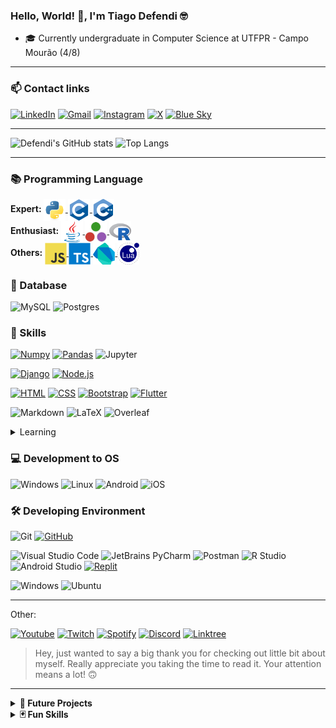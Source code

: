 ### Hello, World! 👋, I'm Tiago Defendi 🤓

- 🎓 Currently undergraduate in Computer Science at UTFPR - Campo Mourão (4/8)

---

### 📫 Contact links

[![LinkedIn](https://img.shields.io/badge/LinkedIn-0077B5?style=for-the-badge&logo=linkedin&logoColor=white)](https://www.linkedin.com/in/tiagodefendi/)
[![Gmail](https://img.shields.io/badge/Gmail-EA4335.svg?style=for-the-badge&logo=Gmail&logoColor=white)](https://mailto:tiagodefendidasilva@gmail.com)
[![Instagram](https://img.shields.io/badge/Instagram-E4405F?style=for-the-badge&logo=instagram&logoColor=white)](https://www.instagram.com/tiago_defendi/)
[![X](https://img.shields.io/badge/X-%23000000.svg?style=for-the-badge&logo=X&logoColor=white)](https://twitter.com/tiago_defendi)
[![Blue Sky](https://img.shields.io/badge/Bluesky-0285FF?logo=bluesky&logoColor=fff&style=for-the-badge)](https://bsky.app/profile/tiagodefendi.bsky.social)

---

![Defendi's GitHub stats](https://github-readme-stats.vercel.app/api?username=tiagodefendi&include_all_commits=true&show_icons=true&number_format=short&title_color=ffffff&text_color=ffffff&icon_color=ffffff&hide_border=true&bg_color=25,003CFF,FF001E)
![Top Langs](https://github-readme-stats.vercel.app/api/top-langs/?username=tiagodefendi&langs_count=8&layout=compact&title_color=ffffff&text_color=ffffff&hide_border=true&bg_color=25,003CFF,FF001E)

---

### 📚 Programming Language

<div style="display:inline-block">
<b>Expert: </b>

  <a href="https://github.com/tiagodefendi/Intoducao_Programacao" target="_blank">
    <img align="center" alt="Python" height="35" width="35" src="https://github.com/tiagodefendi/tiagodefendi/blob/main/icons/languages/python.svg"/>
  </a>

  <a href="https://github.com/tiagodefendi/Algoritimo" target="_blank">
    <img align="center" alt="C" height="35" width="35" src="https://github.com/tiagodefendi/tiagodefendi/blob/main/icons/languages/c.svg"/>
  </a>

  <a href="https://github.com/tiagodefendi/Algritimos_E_Estrutura_De_Dados_1" target="_blank">
    <img align="center" alt="C++" height="35" width="35" src="https://github.com/tiagodefendi/tiagodefendi/blob/main/icons/languages/cpp.svg"/>
  </a>
</div>
</br>

<div style="display:inline;">
<b>Enthusiast: </b>

  <a href="https://github.com/tiagodefendi/CrazyIdeas" target="_blank">
    <img align="center" alt="Java" height="35" width="35" src="https://github.com/tiagodefendi/tiagodefendi/blob/main/icons/languages/java.svg"/>
  </a>

  <a href="https://github.com/tiagodefendi/Julia" target="_blank">
    <img align="center" alt="Julia" height="35" width="35" src="https://github.com/tiagodefendi/tiagodefendi/blob/main/icons/languages/julia.svg"/>
  </a>

  <a href="https://github.com/tiagodefendi/R" target="_blank">
    <img align="center" alt="R" height="35" width="35" src="https://github.com/tiagodefendi/tiagodefendi/blob/main/icons/languages/r.svg"/>
  </a>
</div>
</br>

<div style="display:inline-block">
<b>Others: </b>

  <a href="https://github.com/tiagodefendi/produto-api" target="_blank">
    <img align="center" alt="JavaScript" height="35" width="35" src="https://github.com/tiagodefendi/tiagodefendi/blob/main/icons/languages/javascript.svg"/>
  </a>

  <a href="" target="_blank">
    <img align="center" alt="TypeScript" height="35" width="35" src="https://github.com/tiagodefendi/tiagodefendi/blob/main/icons/languages/typescript.svg"/>
  </a>

  <a href="https://github.com/tiagodefendi/produto-web" target="_blank">
    <img align="center" alt="Dart" height="35" width="35" src="https://github.com/tiagodefendi/tiagodefendi/blob/main/icons/languages/dart.svg"/>
  </a>

  <a href="" target="_blank">
    <img align="center" alt="Lua" height="35" width="35" src="https://github.com/tiagodefendi/tiagodefendi/blob/main/icons/languages/lua.svg"/>
  </a>
</div>
</br>

### 💾 Database

![MySQL](https://img.shields.io/badge/MySQL-00000F?style=for-the-badge&logo=mysql&logoColor=white)
![Postgres](https://img.shields.io/badge/PostgreSQL-4169E1.svg?style=for-the-badge&logo=PostgreSQL&logoColor=white)

### 🧮 Skills

[![Numpy](https://img.shields.io/badge/Numpy-777BB4?style=for-the-badge&logo=numpy&logoColor=white)](https://github.com/batichotti/Large-Files-Research)
[![Pandas](https://img.shields.io/badge/Pandas-43df3a?style=for-the-badge&logo=pandas&logoColor=white)](https://github.com/batichotti/Large-Files-Research)
![Jupyter](https://img.shields.io/badge/Jupyter-F37626.svg?style=for-the-badge&logo=Jupyter&logoColor=white)

[![Django](https://img.shields.io/badge/Django-092E20.svg?style=for-the-badge&logo=Django&logoColor=white)](https://github.com/tiagodefendi/Hydro-Cultiva-Connect)
[![Node.js](https://img.shields.io/badge/Node.js-5FA04E.svg?style=for-the-badge&logo=nodedotjs&logoColor=white)](https://github.com/tiagodefendi/produto-api)

[![HTML](https://img.shields.io/badge/HTML5-E34F26.svg?style=for-the-badge&logo=HTML5&logoColor=white)](https://github.com/tiagodefendi/Hydro-Cultiva-Connect)
[![CSS](https://img.shields.io/badge/CSS3-1572B6.svg?style=for-the-badge&logo=CSS3&logoColor=white)](https://github.com/tiagodefendi/Hydro-Cultiva-Connect)
[![Bootstrap](https://img.shields.io/badge/Bootstrap-7952B3.svg?style=for-the-badge&logo=Bootstrap&logoColor=white)](https://github.com/tiagodefendi/Hydro-Cultiva-Connect)
[![Flutter](https://img.shields.io/badge/Flutter-02569B.svg?style=for-the-badge&logo=Flutter&logoColor=white)](https://github.com/tiagodefendi/produto-web)

![Markdown](https://img.shields.io/badge/Markdown-000000.svg?style=for-the-badge&logo=Markdown&logoColor=white)
![LaTeX](https://img.shields.io/badge/LaTeX-008080.svg?style=for-the-badge&logo=LaTeX&logoColor=white)
![Overleaf](https://img.shields.io/badge/Overleaf-47A141.svg?style=for-the-badge&logo=Overleaf&logoColor=white)

<details>
<summary>
Learning
</summary>
</br>


</details>

### 💻 Development to OS

![Windows](https://img.shields.io/badge/Windows-0078D6?style=for-the-badge&logo=windows&logoColor=white)
![Linux](https://img.shields.io/badge/Linux-FCC624.svg?style=for-the-badge&logo=Linux&logoColor=black)
![Android](https://img.shields.io/badge/Android-34A853.svg?style=for-the-badge&logo=Android&logoColor=white)
![iOS](https://img.shields.io/badge/iOS-000000.svg?style=for-the-badge&logo=iOS&logoColor=white)

### 🛠️ Developing Environment

![Git](https://img.shields.io/badge/git-%23F05033.svg?style=for-the-badge&logo=git&logoColor=white)
[![GitHub](https://img.shields.io/badge/github-%23121011.svg?style=for-the-badge&logo=github&logoColor=white)](https://github.com/tiagodefendi)

![Visual Studio Code](https://img.shields.io/badge/Visual%20Studio%20Code-0078d7.svg?style=for-the-badge&logo=visual-studio-code&logoColor=white)
![JetBrains PyCharm](https://img.shields.io/badge/PyCharm-000000.svg?&style=for-the-badge&logo=PyCharm&logoColor=white)
![Postman](https://img.shields.io/badge/Postman-FF6C37.svg?style=for-the-badge&logo=Postman&logoColor=white)
![R Studio](https://img.shields.io/badge/RStudio-75AADB.svg?style=for-the-badge&logo=RStudio&logoColor=white)
![Android Studio](https://img.shields.io/badge/Android%20Studio-3DDC84.svg?style=for-the-badge&logo=Android-Studio&logoColor=white)
[![Replit](https://img.shields.io/badge/Replit-F26207.svg?style=for-the-badge&logo=Replit&logoColor=white)](https://replit.com/@TiagoDefendi)

![Windows](https://img.shields.io/badge/Windows-0078D6?style=for-the-badge&logo=windows&logoColor=white)
![Ubuntu](https://img.shields.io/badge/Ubuntu-E95420?style=for-the-badge&logo=ubuntu&logoColor=white)

---

Other:

[![Youtube](https://img.shields.io/badge/YouTube-FF0000?style=for-the-badge&logo=youtube&logoColor=white)](http://www.youtube.com/@tiago_defendi)
[![Twitch](https://img.shields.io/badge/Twitch-9146FF?style=for-the-badge&logo=twitch&logoColor=white)](https://www.twitch.tv/soninfinity)
[![Spotify](https://img.shields.io/badge/Spotify-1ED760?&style=for-the-badge&logo=spotify&logoColor=white)](https://open.spotify.com/user/21jsoadtnocg4v2tf26x24rey?si=69400958f3cb462e&nd=1&dlsi=390aba3fa8904192)
[![Discord](https://img.shields.io/badge/Discord-%235865F2.svg?style=for-the-badge&logo=discord&logoColor=white)](https://discord.gg/3FevfNV2sd)
[![Linktree](https://img.shields.io/badge/linktree-39E09B?style=for-the-badge&logo=linktree&logoColor=white)](https://linktr.ee/tiago_defendi)

> Hey, just wanted to say a big thank you for checking out little bit about myself. Really appreciate you taking the time to read it. Your attention means a lot! 🙃

---


<details>
<summary>
<b>📆 Future Projects</b>
</summary>

Continue Python BOTs for Discord
...

</details>



<details>
<summary>
<b>🃏 Fun Skills<b>
</summary>

![Photoshop](https://img.shields.io/badge/Adobe%20Photoshop-31A8FF.svg?style=for-the-badge&logo=Adobe-Photoshop&logoColor=18152E)
![LightroomC](https://img.shields.io/badge/Adobe%20Lightroom%20Classic-31A8FF.svg?style=for-the-badge&logo=Adobe-Lightroom-Classic&logoColor=18152E)
![Illustrator](https://img.shields.io/badge/Adobe%20Illustrator-FF9A00.svg?style=for-the-badge&logo=Adobe-Illustrator&logoColor=3c240c)

![Premier Pro](https://img.shields.io/badge/Adobe%20Premiere%20Pro-9999FF.svg?style=for-the-badge&logo=Adobe-Premiere-Pro&logoColor=22042C)
![Vegas Pro](https://img.shields.io/badge/VEGAS-1A1A1A.svg?style=for-the-badge&logo=VEGAS&logoColor=40D0FB)
![Davinci Resolve](https://img.shields.io/badge/DaVinci%20Resolve-233A51.svg?style=for-the-badge&logo=DaVinci-Resolve&logoColor=white)

![OBS](https://img.shields.io/badge/OBS%20Studio-302E31.svg?style=for-the-badge&logo=OBS-Studio&logoColor=white)

![Fl Studio](https://img.shields.io/badge/Fl%20Studio-99CC33.svg?style=for-the-badge&logo=Franprix&logoColor=white)

</details>
